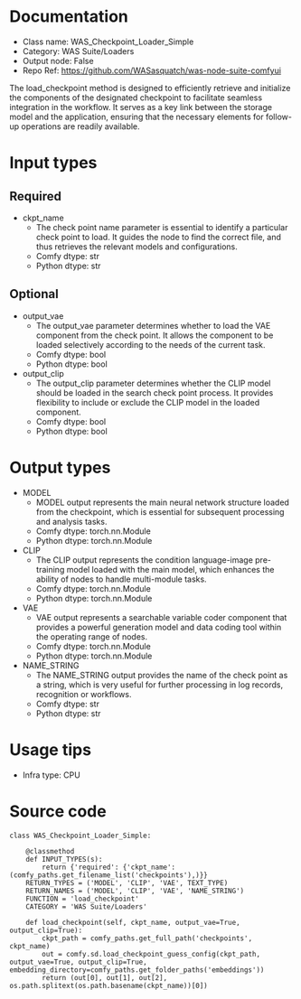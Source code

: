 # Documentation
- Class name: WAS_Checkpoint_Loader_Simple
- Category: WAS Suite/Loaders
- Output node: False
- Repo Ref: https://github.com/WASasquatch/was-node-suite-comfyui

The load_checkpoint method is designed to efficiently retrieve and initialize the components of the designated checkpoint to facilitate seamless integration in the workflow. It serves as a key link between the storage model and the application, ensuring that the necessary elements for follow-up operations are readily available.

# Input types
## Required
- ckpt_name
    - The check point name parameter is essential to identify a particular check point to load. It guides the node to find the correct file, and thus retrieves the relevant models and configurations.
    - Comfy dtype: str
    - Python dtype: str
## Optional
- output_vae
    - The output_vae parameter determines whether to load the VAE component from the check point. It allows the component to be loaded selectively according to the needs of the current task.
    - Comfy dtype: bool
    - Python dtype: bool
- output_clip
    - The output_clip parameter determines whether the CLIP model should be loaded in the search check point process. It provides flexibility to include or exclude the CLIP model in the loaded component.
    - Comfy dtype: bool
    - Python dtype: bool

# Output types
- MODEL
    - MODEL output represents the main neural network structure loaded from the checkpoint, which is essential for subsequent processing and analysis tasks.
    - Comfy dtype: torch.nn.Module
    - Python dtype: torch.nn.Module
- CLIP
    - The CLIP output represents the condition language-image pre-training model loaded with the main model, which enhances the ability of nodes to handle multi-module tasks.
    - Comfy dtype: torch.nn.Module
    - Python dtype: torch.nn.Module
- VAE
    - VAE output represents a searchable variable coder component that provides a powerful generation model and data coding tool within the operating range of nodes.
    - Comfy dtype: torch.nn.Module
    - Python dtype: torch.nn.Module
- NAME_STRING
    - The NAME_STRING output provides the name of the check point as a string, which is very useful for further processing in log records, recognition or workflows.
    - Comfy dtype: str
    - Python dtype: str

# Usage tips
- Infra type: CPU

# Source code
```
class WAS_Checkpoint_Loader_Simple:

    @classmethod
    def INPUT_TYPES(s):
        return {'required': {'ckpt_name': (comfy_paths.get_filename_list('checkpoints'),)}}
    RETURN_TYPES = ('MODEL', 'CLIP', 'VAE', TEXT_TYPE)
    RETURN_NAMES = ('MODEL', 'CLIP', 'VAE', 'NAME_STRING')
    FUNCTION = 'load_checkpoint'
    CATEGORY = 'WAS Suite/Loaders'

    def load_checkpoint(self, ckpt_name, output_vae=True, output_clip=True):
        ckpt_path = comfy_paths.get_full_path('checkpoints', ckpt_name)
        out = comfy.sd.load_checkpoint_guess_config(ckpt_path, output_vae=True, output_clip=True, embedding_directory=comfy_paths.get_folder_paths('embeddings'))
        return (out[0], out[1], out[2], os.path.splitext(os.path.basename(ckpt_name))[0])
```